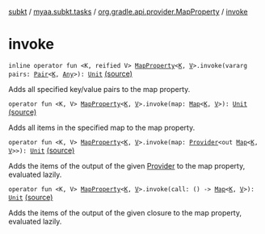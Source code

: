 [subkt](../../index.md) / [myaa.subkt.tasks](../index.md) / [org.gradle.api.provider.MapProperty](index.md) / [invoke](./invoke.md)

# invoke

`inline operator fun <K, reified V> `[`MapProperty`](https://docs.gradle.org/current/javadoc/org/gradle/api/provider/MapProperty.html)`<`[`K`](invoke.md#K)`, `[`V`](invoke.md#V)`>.invoke(vararg pairs: `[`Pair`](https://kotlinlang.org/api/latest/jvm/stdlib/kotlin/-pair/index.html)`<`[`K`](invoke.md#K)`, `[`Any`](https://kotlinlang.org/api/latest/jvm/stdlib/kotlin/-any/index.html)`>): `[`Unit`](https://kotlinlang.org/api/latest/jvm/stdlib/kotlin/-unit/index.html) [(source)](https://github.com/Myaamori/SubKt/blob/0.1.11/src/main/kotlin/myaa/subkt/tasks/tasks.kt#L2192)

Adds all specified key/value pairs to the map property.

`operator fun <K, V> `[`MapProperty`](https://docs.gradle.org/current/javadoc/org/gradle/api/provider/MapProperty.html)`<`[`K`](invoke.md#K)`, `[`V`](invoke.md#V)`>.invoke(map: `[`Map`](https://kotlinlang.org/api/latest/jvm/stdlib/kotlin.collections/-map/index.html)`<`[`K`](invoke.md#K)`, `[`V`](invoke.md#V)`>): `[`Unit`](https://kotlinlang.org/api/latest/jvm/stdlib/kotlin/-unit/index.html) [(source)](https://github.com/Myaamori/SubKt/blob/0.1.11/src/main/kotlin/myaa/subkt/tasks/tasks.kt#L2203)

Adds all items in the specified map to the map property.

`operator fun <K, V> `[`MapProperty`](https://docs.gradle.org/current/javadoc/org/gradle/api/provider/MapProperty.html)`<`[`K`](invoke.md#K)`, `[`V`](invoke.md#V)`>.invoke(map: `[`Provider`](https://docs.gradle.org/current/javadoc/org/gradle/api/provider/Provider.html)`<out `[`Map`](https://kotlinlang.org/api/latest/jvm/stdlib/kotlin.collections/-map/index.html)`<`[`K`](invoke.md#K)`, `[`V`](invoke.md#V)`>>): `[`Unit`](https://kotlinlang.org/api/latest/jvm/stdlib/kotlin/-unit/index.html) [(source)](https://github.com/Myaamori/SubKt/blob/0.1.11/src/main/kotlin/myaa/subkt/tasks/tasks.kt#L2208)

Adds the items of the output of the given [Provider](https://docs.gradle.org/current/javadoc/org/gradle/api/provider/Provider.html) to the map property, evaluated lazily.

`operator fun <K, V> `[`MapProperty`](https://docs.gradle.org/current/javadoc/org/gradle/api/provider/MapProperty.html)`<`[`K`](invoke.md#K)`, `[`V`](invoke.md#V)`>.invoke(call: () -> `[`Map`](https://kotlinlang.org/api/latest/jvm/stdlib/kotlin.collections/-map/index.html)`<`[`K`](invoke.md#K)`, `[`V`](invoke.md#V)`>): `[`Unit`](https://kotlinlang.org/api/latest/jvm/stdlib/kotlin/-unit/index.html) [(source)](https://github.com/Myaamori/SubKt/blob/0.1.11/src/main/kotlin/myaa/subkt/tasks/tasks.kt#L2213)

Adds the items of the output of the given closure to the map property, evaluated lazily.

